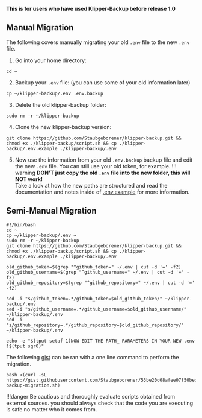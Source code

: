 **This is for users who have used Klipper-Backup before release 1.0**

## Manual Migration
The following covers manually migrating your old `.env` file to the new `.env` file.  

1. Go into your home directory: 
```
cd ~
```  
2. Backup your `.env` file: (you can use some of your old information later)  
```
cp ~/klipper-backup/.env .env.backup
```
3. Delete the old klipper-backup folder: 
```
sudo rm -r ~/klipper-backup
```  
4. Clone the new klipper-backup version:
```
git clone https://github.com/Staubgeborener/klipper-backup.git && chmod +x ./klipper-backup/script.sh && cp ./klipper-backup/.env.example ./klipper-backup/.env
```  
5. Now use the information from your old `.env.backup` backup file and edit the new `.env` file.
You can still use your old token, for example.
!!! warning
    **DON'T just copy the old `.env` file into the new folder, this will NOT work!**  
    Take a look at how the new paths are structured and read the documentation and notes inside of <a href="https://github.com/Staubgeborener/klipper-backup/blob/main/.env.example" target="_blank">.env.example</a> for more information.

## Semi-Manual Migration
```shell
#!/bin/bash
cd ~
cp ~/klipper-backup/.env ~
sudo rm -r ~/klipper-backup
git clone https://github.com/Staubgeborener/klipper-backup.git && chmod +x ./klipper-backup/script.sh && cp ./klipper-backup/.env.example ./klipper-backup/.env

old_github_token=$(grep "^github_token=" ~/.env | cut -d '=' -f2)
old_github_username=$(grep "^github_username=" ~/.env | cut -d '=' -f2)
old_github_repository=$(grep "^github_repository=" ~/.env | cut -d '=' -f2)

sed -i "s/github_token=.*/github_token=$old_github_token/" ~/klipper-backup/.env
sed -i "s/github_username=.*/github_username=$old_github_username/" ~/klipper-backup/.env
sed -i "s/github_repository=.*/github_repository=$old_github_repository/" ~/klipper-backup/.env

echo -e "$(tput setaf 1)NOW EDIT THE PATH_ PARAMETERS IN YOUR NEW .env !$(tput sgr0)"
```

The following [gist](https://gist.github.com/Staubgeborener/53be20d08afee07f50bed20ee4d229a4) can be ran with a one line command to perform the migration.

```shell
bash <(curl -sL https://gist.githubusercontent.com/Staubgeborener/53be20d08afee07f50bed20ee4d229a4/raw/0a455f891dc8c843b4964bbb3a0f835d3ad7b43a/klipper-backup-migration.sh)
```

!!!danger
    Be cautious and thoroughly evaluate scripts obtained from external sources. you should always check that the code you are executing is safe no matter who it comes from.